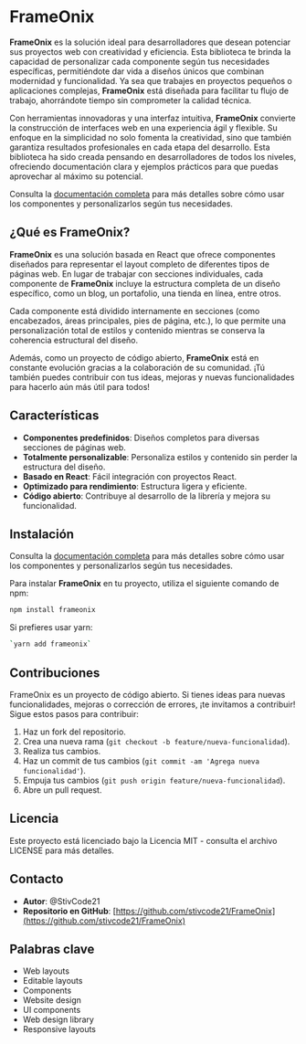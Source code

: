# FrameOnix

**FrameOnix** es la solución ideal para desarrolladores que desean potenciar sus proyectos web con creatividad y eficiencia. Esta biblioteca te brinda la capacidad de personalizar cada componente según tus necesidades específicas, permitiéndote dar vida a diseños únicos que combinan modernidad y funcionalidad. Ya sea que trabajes en proyectos pequeños o aplicaciones complejas, **FrameOnix** está diseñada para facilitar tu flujo de trabajo, ahorrándote tiempo sin comprometer la calidad técnica.

Con herramientas innovadoras y una interfaz intuitiva, **FrameOnix** convierte la construcción de interfaces web en una experiencia ágil y flexible. Su enfoque en la simplicidad no solo fomenta la creatividad, sino que también garantiza resultados profesionales en cada etapa del desarrollo. Esta biblioteca ha sido creada pensando en desarrolladores de todos los niveles, ofreciendo documentación clara y ejemplos prácticos para que puedas aprovechar al máximo su potencial.

Consulta la [documentación completa](https://frameonix.stivcode.com) para más detalles sobre cómo usar los componentes y personalizarlos según tus necesidades.

## ¿Qué es FrameOnix?

**FrameOnix** es una solución basada en React que ofrece componentes diseñados para representar el layout completo de diferentes tipos de páginas web. En lugar de trabajar con secciones individuales, cada componente de **FrameOnix** incluye la estructura completa de un diseño específico, como un blog, un portafolio, una tienda en línea, entre otros.

Cada componente está dividido internamente en secciones (como encabezados, áreas principales, pies de página, etc.), lo que permite una personalización total de estilos y contenido mientras se conserva la coherencia estructural del diseño.

Además, como un proyecto de código abierto, **FrameOnix** está en constante evolución gracias a la colaboración de su comunidad. ¡Tú también puedes contribuir con tus ideas, mejoras y nuevas funcionalidades para hacerlo aún más útil para todos!

## Características

- **Componentes predefinidos**: Diseños completos para diversas secciones de páginas web.
- **Totalmente personalizable**: Personaliza estilos y contenido sin perder la estructura del diseño.
- **Basado en React**: Fácil integración con proyectos React.
- **Optimizado para rendimiento**: Estructura ligera y eficiente.
- **Código abierto**: Contribuye al desarrollo de la librería y mejora su funcionalidad.

## Instalación

Consulta la [documentación completa](https://frameonix.stivcode.com) para más detalles sobre cómo usar los componentes y personalizarlos según tus necesidades.

Para instalar **FrameOnix** en tu proyecto, utiliza el siguiente comando de npm:

```bash
npm install frameonix
```

Si prefieres usar yarn:

```bash
`yarn add frameonix`
```

## Contribuciones

FrameOnix es un proyecto de código abierto. Si tienes ideas para nuevas funcionalidades, mejoras o corrección de errores, ¡te invitamos a contribuir! Sigue estos pasos para contribuir:

1. Haz un fork del repositorio.
2. Crea una nueva rama (`git checkout -b feature/nueva-funcionalidad`).
3. Realiza tus cambios.
4. Haz un commit de tus cambios (`git commit -am 'Agrega nueva funcionalidad'`).
5. Empuja tus cambios (`git push origin feature/nueva-funcionalidad`).
6. Abre un pull request.

## Licencia

Este proyecto está licenciado bajo la Licencia MIT - consulta el archivo LICENSE para más detalles.

## Contacto

- **Autor**: @StivCode21
- **Repositorio en GitHub**: [https://github.com/stivcode21/FrameOnix](https://github.com/stivcode21/FrameOnix)

## Palabras clave

- Web layouts
- Editable layouts
- Components
- Website design
- UI components
- Web design library
- Responsive layouts
